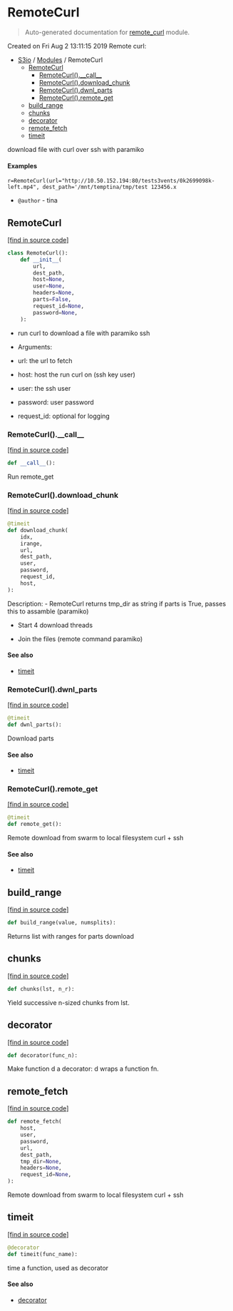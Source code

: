 # RemoteCurl

> Auto-generated documentation for [remote_curl](../s3_io/remote_curl.py) module.

Created on Fri Aug  2 13:11:15 2019
Remote curl:

- [S3io](README.md#s3io-index) / [Modules](MODULES.md#s3io-modules) / RemoteCurl
    - [RemoteCurl](#remotecurl)
        - [RemoteCurl().\_\_call\_\_](#remotecurl__call__)
        - [RemoteCurl().download_chunk](#remotecurldownload_chunk)
        - [RemoteCurl().dwnl_parts](#remotecurldwnl_parts)
        - [RemoteCurl().remote_get](#remotecurlremote_get)
    - [build_range](#build_range)
    - [chunks](#chunks)
    - [decorator](#decorator)
    - [remote_fetch](#remote_fetch)
    - [timeit](#timeit)

download file with curl over ssh with paramiko

#### Examples

```curl_headers="-H 'host:s3-domain.org"'"
r=RemoteCurl(url="http://10.50.152.194:80/tests3vents/0k2699098k-left.mp4", dest_path='/mnt/temptina/tmp/test 123456.x
```

- `@author` - tina

## RemoteCurl

[[find in source code]](../s3_io/remote_curl.py#L169)

```python
class RemoteCurl():
    def __init__(
        url,
        dest_path,
        host=None,
        user=None,
        headers=None,
        parts=False,
        request_id=None,
        password=None,
    ):
```

- run curl to download a file with paramiko ssh

- Arguments:

- url: the url to fetch

- host: host the run curl on (ssh key user)

- user: the ssh user

- password: user password

- request_id: optional for logging

### RemoteCurl().\_\_call\_\_

[[find in source code]](../s3_io/remote_curl.py#L396)

```python
def __call__():
```

Run remote_get

### RemoteCurl().download_chunk

[[find in source code]](../s3_io/remote_curl.py#L252)

```python
@timeit
def download_chunk(
    idx,
    irange,
    url,
    dest_path,
    user,
    password,
    request_id,
    host,
):
```

Description:
    - RemoteCurl returns tmp_dir as string if parts is True,
      passes this to assamble (paramiko)

- Start 4 download threads

- Join the files (remote command paramiko)

#### See also

- [timeit](#timeit)

### RemoteCurl().dwnl_parts

[[find in source code]](../s3_io/remote_curl.py#L286)

```python
@timeit
def dwnl_parts():
```

Download parts

#### See also

- [timeit](#timeit)

### RemoteCurl().remote_get

[[find in source code]](../s3_io/remote_curl.py#L227)

```python
@timeit
def remote_get():
```

Remote download from swarm to local filesystem curl + ssh

#### See also

- [timeit](#timeit)

## build_range

[[find in source code]](../s3_io/remote_curl.py#L57)

```python
def build_range(value, numsplits):
```

Returns list with ranges for parts download

## chunks

[[find in source code]](../s3_io/remote_curl.py#L51)

```python
def chunks(lst, n_r):
```

Yield successive n-sized chunks from lst.

## decorator

[[find in source code]](../s3_io/remote_curl.py#L30)

```python
def decorator(func_n):
```

Make function d a decorator: d wraps a function fn.

## remote_fetch

[[find in source code]](../s3_io/remote_curl.py#L73)

```python
def remote_fetch(
    host,
    user,
    password,
    url,
    dest_path,
    tmp_dir=None,
    headers=None,
    request_id=None,
):
```

Remote download from swarm to local filesystem curl + ssh

## timeit

[[find in source code]](../s3_io/remote_curl.py#L38)

```python
@decorator
def timeit(func_name):
```

time a function, used as decorator

#### See also

- [decorator](#decorator)
